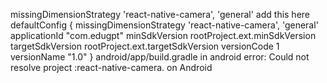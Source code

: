 missingDimensionStrategy 'react-native-camera', 'general'
add this here
   defaultConfig {
        missingDimensionStrategy 'react-native-camera', 'general'
        applicationId "com.edugpt"
        minSdkVersion rootProject.ext.minSdkVersion
        targetSdkVersion rootProject.ext.targetSdkVersion
        versionCode 1
        versionName "1.0"
    }
 android/app/build.gradle in android
 error: Could not resolve project :react-native-camera. on Android